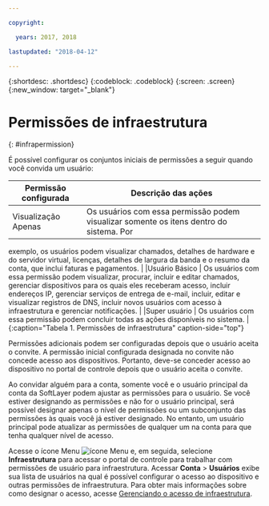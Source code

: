 ```yaml
---

copyright:

  years: 2017, 2018

lastupdated: "2018-04-12"

---
```


{:shortdesc: .shortdesc}
{:codeblock: .codeblock}
{:screen: .screen}
{:new_window: target="_blank"}

# Permissões de infraestrutura
{: #infrapermission}

É possível configurar os conjuntos iniciais de permissões a seguir quando você convida um usuário:

| Permissão configurada | Descrição das ações |
|---------------------------|------------------------|
|Visualização Apenas | Os usuários com essa permissão podem visualizar somente os itens dentro do sistema. Por
exemplo, os usuários podem visualizar chamados, detalhes de hardware e do servidor virtual, licenças,
detalhes de largura da banda e o resumo da conta, que inclui faturas e pagamentos. |
|Usuário Básico | Os usuários com essa permissão podem visualizar, procurar, incluir e editar chamados,
gerenciar dispositivos para os quais eles receberam acesso, incluir endereços IP, gerenciar serviços de entrega
de e-mail, incluir, editar e visualizar registros de DNS, incluir novos usuários com acesso à infraestrutura e
gerenciar notificações. |
|Super usuário | Os usuários com essa permissão podem concluir todas as ações disponíveis no sistema. |
{:caption="Tabela 1. Permissões de infraestrutura" caption-side="top"}

Permissões adicionais podem ser configuradas depois que o usuário aceita o convite. A permissão inicial
configurada designada no convite não concede acesso aos dispositivos. Portanto, deve-se conceder acesso ao
dispositivo no portal de controle depois que o usuário aceita o convite. 

Ao convidar alguém para a conta, somente você e o usuário principal da conta da SoftLayer podem
ajustar as permissões para o usuário. Se você estiver designando as permissões e não for o usuário
principal, será possível designar apenas o nível de permissões ou um subconjunto das permissões às quais você já
estiver designado. No entanto, um usuário principal pode atualizar as permissões de qualquer um na conta para
que tenha qualquer nível de acesso. 

Acesse o ícone Menu ![ícone Menu](../icons/icon_hamburger.svg) e, em seguida, selecione **Infraestrutura** para acessar o portal de controle para trabalhar com permissões de usuário para infraestrutura. Acessar **Conta** &gt; **Usuários** exibe sua lista de usuários na qual é possível configurar o acesso ao dispositivo e outras permissões de infraestrutura. 
Para obter mais informações sobre como designar o acesso, acesse
[Gerenciando o acesso de
infraestrutura](/docs/iam/mnginfra.html#managing-infrastructure-access).






